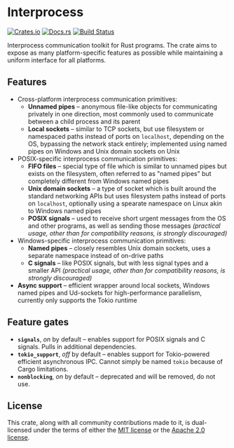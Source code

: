 # Interprocess
[![Crates.io](https://img.shields.io/crates/v/interprocess)](https://crates.io/crates/interprocess "Interprocess on Crates.io")
[![Docs.rs](https://img.shields.io/badge/documentation-docs.rs-informational)](https://docs.rs/interprocess "interprocess on Docs.rs")
[![Build Status](https://github.com/kotauskas/interprocess/workflows/Checks%20and%20tests/badge.svg)](https://github.com/kotauskas/interprocess/actions "GitHub Actions page for Interprocess")

Interprocess communication toolkit for Rust programs. The crate aims to expose as many platform-specific features as possible while maintaining a uniform interface for all platforms.

## Features
- Cross-platform interprocess communication primitives:
    - **Unnamed pipes** – anonymous file-like objects for communicating privately in one direction, most commonly used to communicate between a child process and its parent
    - **Local sockets** – similar to TCP sockets, but use filesystem or namespaced paths instead of ports on `localhost`, depending on the OS, bypassing the network stack entirely; implemented using named pipes on Windows and Unix domain sockets on Unix
- POSIX-specific interprocess communication primitives:
    - **FIFO files** – special type of file which is similar to unnamed pipes but exists on the filesystem, often referred to as "named pipes" but completely different from Windows named pipes
    - **Unix domain sockets** – a type of socket which is built around the standard networking APIs but uses filesystem paths instead of ports on `localhost`, optionally using a spearate namespace on Linux akin to Windows named pipes
    - **POSIX signals** – used to receive short urgent messages from the OS and other programs, as well as sending those messages *(practical usage, other than for compatibility reasons, is strongly discouraged)*
- Windows-specific interprocess communication primitives:
    - **Named pipes** – closely resembles Unix domain sockets, uses a separate namespace instead of on-drive paths
    - **C signals** – like POSIX signals, but with less signal types and a smaller API *(practical usage, other than for compatibility reasons, is strongly discouraged)*
- **Async support** – efficient wrapper around local sockets, Windows named pipes and Ud-sockets for high-performance parallelism, currently only supports the Tokio runtime

## Feature gates
- **`signals`**, *on* by default – enables support for POSIX signals and C signals. Pulls in additional dependencies.
- **`tokio_support`**, *off* by default – enables support for Tokio-powered efficient asynchronous IPC. Cannot simply be named `tokio` because of Cargo limitations.
- **`nonblocking`**, *on* by default – deprecated and will be removed, do not use.

## License
This crate, along with all community contributions made to it, is dual-licensed under the terms of either the [MIT license] or the [Apache 2.0 license].

[MIT license]: https://choosealicense.com/licenses/mit/ " "
[Apache 2.0 license]: https://choosealicense.com/licenses/apache-2.0/ " "
